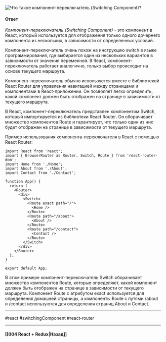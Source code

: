 ![Что такое компонент-переключатель (Switching Component)?](https://youtu.be/81yRgVQ1ciM?t=265)

#### Ответ

*Компонент-переключатель (Switching Component)* - это компонент в React, который используется для отображения только одного дочернего компонента из нескольких, в зависимости от определенных условий.

Компонент-переключатель очень похож на инструкцию switch в языке программирования, где выбирается один из нескольких вариантов в зависимости от значения переменной. В React, компонент-переключатель работает аналогично, только выбор происходит на основе текущего маршрута.

Компонент-переключатель обычно используется вместе с библиотекой React Router для управления навигацией между страницами и компонентами в React-приложении. Он позволяет легко определить, какой компонент должен быть отображен на странице в зависимости от текущего маршрута.

В React, компонент-переключатель представлен компонентом Switch, который импортируется из библиотеки React Router. Он оборачивает множество компонентов Route и гарантирует, что только один из них будет отображен на странице в зависимости от текущего маршрута.

Пример использования компонента-переключателя в React с помощью React Router:

```
import React from 'react';
import { BrowserRouter as Router, Switch, Route } from 'react-router-dom';
import Home from './Home';
import About from './About';
import Contact from './Contact';

function App() {
  return (
    <Router>
      <div>
        <Switch>
          <Route exact path="/">
            <Home />
          </Route>
          <Route path="/about">
            <About />
          </Route>
          <Route path="/contact">
            <Contact />
          </Route>
        </Switch>
      </div>
    </Router>
  );
}

export default App;
```

В этом примере компонент-переключатель Switch оборачивает множество компонентов Route, которые определяют, какой компонент должен быть отображен на странице в зависимости от текущего маршрута. Компонент Route с атрибутом exact используется для определения домашней страницы, а компоненты Route с путями /about и /contact используются для определения страниц About и Contact.

____
#react #switchingComponent #react-router 

____

#### [[004 React + Redux|Назад]]
